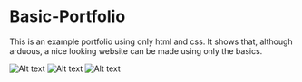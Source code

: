 # Basic-Portfolio

This is an example portfolio using only html and css. It shows that, although arduous, a nice looking website can be made using only the basics.

![Alt text](/basic_portfolio_pic_1.jpg?raw=true "Optional Title")
![Alt text](/relative/path/to/img.jpg?raw=true "Optional Title")
![Alt text](/relative/path/to/img.jpg?raw=true "Optional Title")
